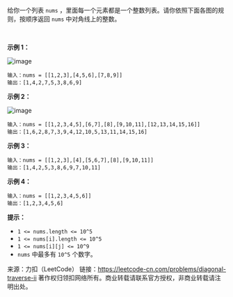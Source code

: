 给你一个列表 ```nums``` ，里面每一个元素都是一个整数列表。请你依照下面各图的规则，按顺序返回 ```nums``` 中对角线上的整数。

 

**示例 1：**

![image](https://github.com/Zhenghao-Liu/LeetCode_problem-and-solution/blob/master/1424.对角线遍历II/sample_1_1784.png)
```
输入：nums = [[1,2,3],[4,5,6],[7,8,9]]
输出：[1,4,2,7,5,3,8,6,9]
```
**示例 2：**

![image](https://github.com/Zhenghao-Liu/LeetCode_problem-and-solution/blob/master/1424.对角线遍历II/sample_2_1784.png)
```
输入：nums = [[1,2,3,4,5],[6,7],[8],[9,10,11],[12,13,14,15,16]]
输出：[1,6,2,8,7,3,9,4,12,10,5,13,11,14,15,16]
```
**示例 3：**
```
输入：nums = [[1,2,3],[4],[5,6,7],[8],[9,10,11]]
输出：[1,4,2,5,3,8,6,9,7,10,11]
```
**示例 4：**
```
输入：nums = [[1,2,3,4,5,6]]
输出：[1,2,3,4,5,6]
```

**提示：**

* ```1 <= nums.length <= 10^5```
* ```1 <= nums[i].length <= 10^5```
* ```1 <= nums[i][j] <= 10^9```
* ```nums``` 中最多有 ```10^5``` 个数字。

来源：力扣（LeetCode）
链接：https://leetcode-cn.com/problems/diagonal-traverse-ii
著作权归领扣网络所有。商业转载请联系官方授权，非商业转载请注明出处。
